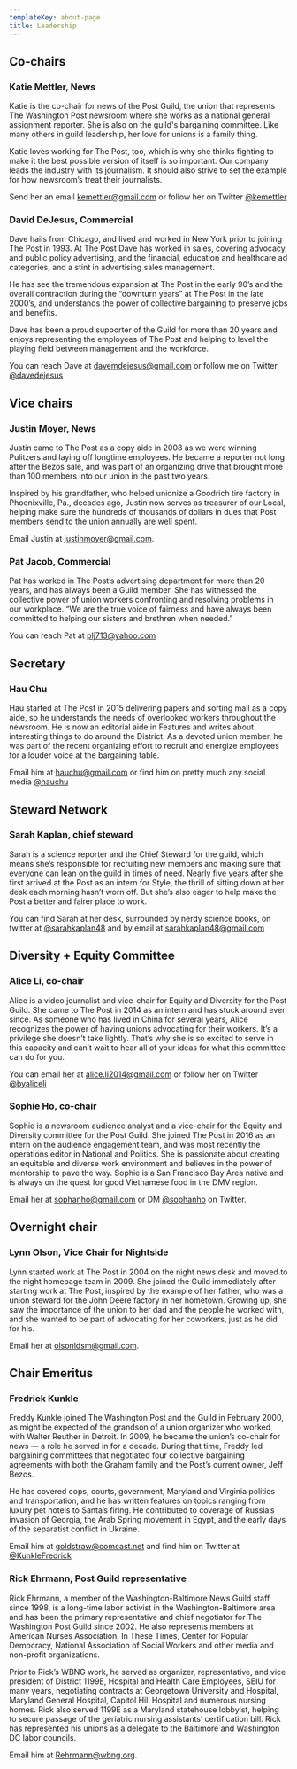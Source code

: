 ```yaml
---
templateKey: about-page
title: Leadership
---
```


## Co-chairs

### Katie Mettler, News

Katie is the co-chair for news of the Post Guild, the union that represents The Washington Post newsroom where she works as a national general assignment reporter. She is also on the guild's bargaining committee. Like many others in guild leadership, her love for unions is a family thing.

Katie loves working for The Post, too, which is why she thinks fighting to make it the best possible version of itself is so important. Our company leads the industry with its journalism. It should also strive to set the example for how newsroom’s treat their journalists.

Send her an email [kemettler@gmail.com](mailto:kemettler@gmail.com) or follow her on Twitter [@kemettler](https://twitter.com/@kemettler)

### David DeJesus, Commercial

Dave hails from Chicago, and lived and worked in New York prior to joining The Post in 1993. At The Post Dave has worked in sales, covering advocacy and public policy advertising, and the financial, education and healthcare ad categories, and a stint in advertising sales management.

He has see the tremendous expansion at The Post in the early 90’s and the overall contraction during the “downturn years” at The Post in the late 2000’s, and understands the power of collective bargaining to preserve jobs and benefits.

Dave has been a proud supporter of the Guild for more than 20 years and enjoys representing the employees of The Post and helping to level the playing field between management and the workforce.

You can reach Dave at [davemdejesus@gmail.com](mailto:davemdejesus@gmail.com) or follow me on Twitter [@davedejesus](https://twitter.com/@davedejesus)

## Vice chairs

### Justin Moyer, News

Justin came to The Post as a copy aide in 2008 as we were winning Pulitzers and laying off longtime employees. He became a reporter not long after the Bezos sale, and was part of an organizing drive that brought more than 100 members into our union in the past two years.

Inspired by his grandfather, who helped unionize a Goodrich tire factory in Phoenixville, Pa., decades ago, Justin now serves as treasurer of our Local, helping make sure the hundreds of thousands of dollars in dues that Post members send to the union annually are well spent.

Email Justin at [justinmoyer@gmail.com](mailto:justinmoyer@gmail.com).

### Pat Jacob, Commercial

Pat has worked in The Post’s advertising department for more than 20 years, and has always been a Guild member. She has witnessed the collective power of union workers confronting and resolving problems in our workplace. “We are the true voice of fairness and have always been committed to helping our sisters and brethren when needed.”

You can reach Pat at [plj713@yahoo.com](mailto:plj713@yahoo.com)

## Secretary

### Hau Chu

Hau started at The Post in 2015 delivering papers and sorting mail as a copy aide, so he understands the needs of overlooked workers throughout the newsroom. He is now an editorial aide in Features and writes about interesting things to do around the District. As a devoted union member, he was part of the recent organizing effort to recruit and energize employees for a louder voice at the bargaining table.

Email him at [hauchu@gmail.com](mailto:hauchu@gmail.com) or find him on pretty much any social media [@hauchu](https://twitter.com/hauchu)

## Steward Network

### Sarah Kaplan, chief steward

Sarah is a science reporter and the Chief Steward for the guild, which means she’s responsible for recruiting new members and making sure that everyone can lean on the guild in times of need. Nearly five years after she first arrived at the Post as an intern for Style, the thrill of sitting down at her desk each morning hasn’t worn off. But she’s also eager to help make the Post a better and fairer place to work.

You can find Sarah at her desk, surrounded by nerdy science books, on twitter at [@sarahkaplan48](https://twitter.com/sarahkaplan48) and by email at [sarahkaplan48@gmail.com](mailto:sarahkaplan48@gmail.com)

## Diversity + Equity Committee

### Alice Li, co-chair

Alice is a video journalist and vice-chair for Equity and Diversity for the Post Guild. She came to The Post in 2014 as an intern and has stuck around ever since. As someone who has lived in China for several years, Alice recognizes the power of having unions advocating for their workers. It’s a privilege she doesn’t take lightly. That’s why she is so excited to serve in this capacity and can’t wait to hear all of your ideas for what this committee can do for you.

You can email her at [alice.li2014@gmail.com](mailto:alice.li2014@gmail.com) or follow her on Twitter [@byaliceli](https://twitter.com/byaliceli)

### Sophie Ho, co-chair

Sophie is a newsroom audience analyst and a vice-chair for the Equity and Diversity committee for the Post Guild. She joined The Post in 2016 as an intern on the audience engagement team, and was most recently the operations editor in National and Politics. She is passionate about creating an equitable and diverse work environment and believes in the power of mentorship to pave the way. Sophie is a San Francisco Bay Area native and is always on the quest for good Vietnamese food in the DMV region.

Email her at [sophanho@gmail.com](mailto:sophanho@gmail.com) or DM [@sophanho](https://twitter.com/sophanho) on Twitter.

## Overnight chair

### Lynn Olson, Vice Chair for Nightside

Lynn started work at The Post in 2004 on the night news desk and moved to the night homepage team in 2009. She joined the Guild immediately after starting work at The Post, inspired by the example of her father, who was a union steward for the John Deere factory in her hometown. Growing up, she saw the importance of the union to her dad and the people he worked with, and she wanted to be part of advocating for her coworkers, just as he did for his.

Email her at [olsonldsm@gmail.com](mailto:olsonldsm@gmail.com).

## Chair Emeritus

### Fredrick Kunkle

Freddy Kunkle joined The Washington Post and the Guild in February 2000, as might be expected of the grandson of a union organizer who worked with Walter Reuther in Detroit. In 2009, he became the union’s co-chair for news — a role he served in for a decade. During that time, Freddy led bargaining committees that negotiated four collective bargaining agreements with both the Graham family and the Post’s current owner, Jeff Bezos.

He has covered cops, courts, government, Maryland and Virginia politics and transportation, and he has written features on topics ranging from luxury pet hotels to Santa’s firing. He contributed to coverage of Russia’s invasion of Georgia, the Arab Spring movement in Egypt, and the early days of the separatist conflict in Ukraine.

Email him at [goldstraw@comcast.net](mailto:goldstraw@comcast.net) and find him on Twitter at [@KunkleFredrick](https://twitter.com/KunkleFredrick)

### Rick Ehrmann, Post Guild representative

Rick Ehrmann, a member of the Washington-Baltimore News Guild staff since 1998, is a long-time labor activist in the Washington-Baltimore area and has been the primary representative and chief negotiator for The Washington Post Guild since 2002. He also represents members at American Nurses Association, In These Times, Center for Popular Democracy, National Association of Social Workers and other media and non-profit organizations.

Prior to Rick’s WBNG work, he served as organizer, representative, and vice president of District 1199E, Hospital and Health Care Employees, SEIU for many years, negotiating contracts at Georgetown University and Hospital, Maryland General Hospital, Capitol Hill Hospital and numerous nursing homes. Rick also served 1199E as a Maryland statehouse lobbyist, helping to secure passage of the geriatric nursing assistants’ certification bill. Rick has represented his unions as a delegate to the Baltimore and Washington DC labor councils.

Email him at [Rehrmann@wbng.org](mailto:Rehrmann@wbng.org).
